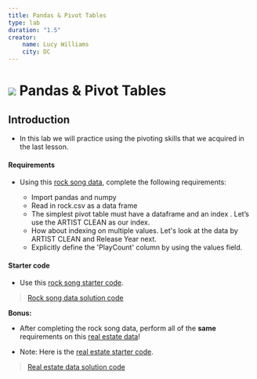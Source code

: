 ```yaml
---
title: Pandas & Pivot Tables
type: lab
duration: "1.5"
creator:
    name: Lucy Williams
    city: DC
---
```


# ![](https://ga-dash.s3.amazonaws.com/production/assets/logo-9f88ae6c9c3871690e33280fcf557f33.png) Pandas & Pivot Tables

## Introduction

- In this lab we will practice using the pivoting skills that we acquired in the last lesson.

#### Requirements

- Using this [rock song data](./assets/datasets/rock.csv), complete the following requirements:

    - Import pandas and numpy
    - Read in rock.csv as a data frame
    - The simplest pivot table must have a dataframe and an index . Let’s use the ARTIST CLEAN as our index.
    - How about indexing on multiple values. Let's look at the data by ARTIST CLEAN and Release Year next.
    - Explicitly define the 'PlayCount' column by using the values field.

#### Starter code
- Use this [rock song starter code](./code/starter-code/w2-3.2-rock-starter.ipynb).

> [Rock song data solution code](./code/solution-code/w2-3.2-rock-)

**Bonus:**
- After completing the rock song data, perform  all of the **same** requirements on this [real estate data](./assets/datasets/Sacramentorealestatetransactions.csv)!

- Note: Here is the [real estate starter code](./code/starter-code/w2-3.2-realestate-starter.ipynb).

> [Real estate data solution code](./code/solution-code/w2-3.2-realestate-)
